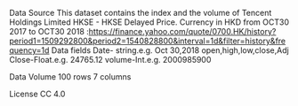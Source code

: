Data Source
This dataset contains the index and the volume of Tencent Holdings Limited HKSE - HKSE Delayed Price. Currency in HKD from OCT30 2017 to OCT30 2018 :https://finance.yahoo.com/quote/0700.HK/history?period1=1509292800&period2=1540828800&interval=1d&filter=history&frequency=1d
Data fields
Date- string.e.g. Oct 30,2018 open,high,low,close,Adj Close-Float.e.g. 24765.12 volume-Int.e.g. 2000985900

Data Volume
100 rows 7 columns

License
CC 4.0
